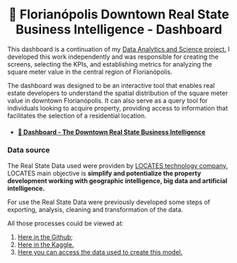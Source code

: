 
<h1 align="center"> 🎯 Florianópolis Downtown Real State Business Intelligence - Dashboard</h1>

This dashboard is a continuation of my <a href="https://github.com/earapanos/RealStateDataAnalysis">Data Analytics and Science project.</a> I developed this work independently and was responsible for creating the screens, selecting the KPIs, and establishing metrics for analyzing the square meter value in the central region of Florianópolis.

The dashboard was designed to be an interactive tool that enables real estate developers to understand the spatial distribution of the square meter value in downtown Florianópolis. It can also serve as a query tool for individuals looking to acquire property, providing access to information that facilitates the selection of a residential location.

* <h4 align="left"><a href="https://lookerstudio.google.com/reporting/d1b03005-bbb7-4c75-97eb-19bfdabefa57">🔗 Dashboard - The Downtown Real State Business Intelligence</a></h4>

<h3>Data source</h3>

The Real State Data used were providen by <a href="https://locates.com.br/"> LOCATES technology company.</a> LOCATES main objective is **simplify and potentialize the  property development working with geographic intelligence, big data and artificial intelligence.**

For use the Real State Data were previously developed some steps of exporting, analysis, cleaning and transformation of the data. 

All those processes could be viewed at:

1. <a href="https://github.com/earapanos/RealStateDataAnalysis"> Here in the Github</a>;
2. <a href="https://www.kaggle.com/code/rapanos/florian-polis-downtown-real-state-analysis"> Here in the Kaggle. </a>
3. <a href="https://github.com/earapanos/RealStateDataAnalysis/blob/main/tabela/df_venda_clean.xlsx"> Here you can access the data used to create this model. </a>
